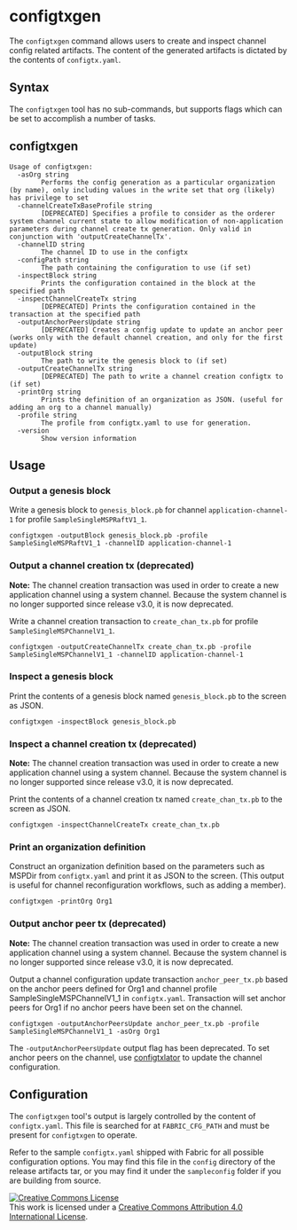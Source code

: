 <!---
 File generated by help_docs.sh. DO NOT EDIT.
 Please make changes to preamble and postscript wrappers as appropriate.
 --->

# configtxgen

The `configtxgen` command allows users to create and inspect channel config
related artifacts.  The content of the generated artifacts is dictated by the
contents of `configtx.yaml`.

## Syntax

The `configtxgen` tool has no sub-commands, but supports flags which can be set
to accomplish a number of tasks.

## configtxgen
```
Usage of configtxgen:
  -asOrg string
    	Performs the config generation as a particular organization (by name), only including values in the write set that org (likely) has privilege to set
  -channelCreateTxBaseProfile string
    	[DEPRECATED] Specifies a profile to consider as the orderer system channel current state to allow modification of non-application parameters during channel create tx generation. Only valid in conjunction with 'outputCreateChannelTx'.
  -channelID string
    	The channel ID to use in the configtx
  -configPath string
    	The path containing the configuration to use (if set)
  -inspectBlock string
    	Prints the configuration contained in the block at the specified path
  -inspectChannelCreateTx string
    	[DEPRECATED] Prints the configuration contained in the transaction at the specified path
  -outputAnchorPeersUpdate string
    	[DEPRECATED] Creates a config update to update an anchor peer (works only with the default channel creation, and only for the first update)
  -outputBlock string
    	The path to write the genesis block to (if set)
  -outputCreateChannelTx string
    	[DEPRECATED] The path to write a channel creation configtx to (if set)
  -printOrg string
    	Prints the definition of an organization as JSON. (useful for adding an org to a channel manually)
  -profile string
    	The profile from configtx.yaml to use for generation.
  -version
    	Show version information
```

## Usage

### Output a genesis block

Write a genesis block to `genesis_block.pb` for channel `application-channel-1`
for profile `SampleSingleMSPRaftV1_1`.

```
configtxgen -outputBlock genesis_block.pb -profile SampleSingleMSPRaftV1_1 -channelID application-channel-1
```

### Output a channel creation tx (deprecated)
**Note:** The channel creation transaction was used in order to create a new application channel using a system channel. Because the system channel is no longer supported since release v3.0, it is now deprecated.

Write a channel creation transaction to `create_chan_tx.pb` for profile
`SampleSingleMSPChannelV1_1`.

```
configtxgen -outputCreateChannelTx create_chan_tx.pb -profile SampleSingleMSPChannelV1_1 -channelID application-channel-1
```

### Inspect a genesis block

Print the contents of a genesis block named `genesis_block.pb` to the screen as
JSON.

```
configtxgen -inspectBlock genesis_block.pb
```

### Inspect a channel creation tx (deprecated)
**Note:** The channel creation transaction was used in order to create a new application channel using a system channel. Because the system channel is no longer supported since release v3.0, it is now deprecated.

Print the contents of a channel creation tx named `create_chan_tx.pb` to the
screen as JSON.

```
configtxgen -inspectChannelCreateTx create_chan_tx.pb
```

### Print an organization definition

Construct an organization definition based on the parameters such as MSPDir
from `configtx.yaml` and print it as JSON to the screen. (This output is useful
for channel reconfiguration workflows, such as adding a member).

```
configtxgen -printOrg Org1
```

### Output anchor peer tx (deprecated)

**Note:** The channel creation transaction was used in order to create a new application channel using a system channel. Because the system channel is no longer supported since release v3.0, it is now deprecated.

Output a channel configuration update transaction `anchor_peer_tx.pb`  based on
the anchor peers defined for Org1 and channel profile SampleSingleMSPChannelV1_1
in `configtx.yaml`. Transaction will set anchor peers for Org1 if no anchor peers
have been set on the channel.
```
configtxgen -outputAnchorPeersUpdate anchor_peer_tx.pb -profile SampleSingleMSPChannelV1_1 -asOrg Org1
```

The `-outputAnchorPeersUpdate` output flag has been deprecated. To set anchor
peers on the channel, use [configtxlator](configtxlator.html) to update the
channel configuration.

## Configuration

The `configtxgen` tool's output is largely controlled by the content of
`configtx.yaml`.  This file is searched for at `FABRIC_CFG_PATH` and must be
present for `configtxgen` to operate.

Refer to the sample `configtx.yaml` shipped with Fabric for all possible
configuration options.  You may find this file in the `config` directory of
the release artifacts tar, or you may find it under the `sampleconfig` folder
if you are building from source.


<a rel="license" href="http://creativecommons.org/licenses/by/4.0/"><img alt="Creative Commons License" style="border-width:0" src="https://i.creativecommons.org/l/by/4.0/88x31.png" /></a><br />This work is licensed under a <a rel="license" href="http://creativecommons.org/licenses/by/4.0/">Creative Commons Attribution 4.0 International License</a>.
